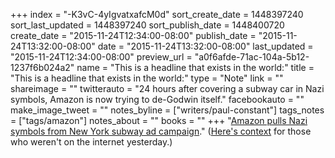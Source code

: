 +++
index = "-K3vC-4yIgvatxafcM0d"
sort_create_date = 1448397240
sort_last_updated = 1448397240
sort_publish_date = 1448400720
create_date = "2015-11-24T12:34:00-08:00"
publish_date = "2015-11-24T13:32:00-08:00"
date = "2015-11-24T13:32:00-08:00"
last_updated = "2015-11-24T12:34:00-08:00"
preview_url = "a0f6afde-71ac-104a-5b12-1237f6b024a2"
name = "This is a headline that exists in the world:"
title = "This is a headline that exists in the world:"
type = "Note"
link = ""
shareimage = ""
twitterauto = "24 hours after covering a subway car in Nazi symbols, Amazon is now trying to de-Godwin itself."
facebookauto = ""
make_image_tweet = ""
notes_byline = ["writers/paul-constant"]
tags_notes = ["tags/amazon"]
notes_about = ""
books = ""
+++
"[Amazon pulls Nazi symbols from New York subway ad campaign](http://www.theverge.com/2015/11/24/9793096/amazon-pulls-man-in-the-high-castle-nazi-subway-ads)." ([Here's context](http://seattlereviewofbooks.com/notes/2015/11/23/amazon-covers-new-york-city-subway-cars-in-nazi-insignias/) for those who weren't on the internet yesterday.)